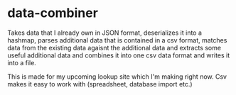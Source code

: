 # data-combiner

Takes data that I already own in JSON format, deserializes it into a hashmap, parses additional data that is contained in a csv format,
matches data from the existing data agaisnt the additional data and extracts some useful additional data and combines it into one csv data format and writes it into a file.

This is made for my upcoming lookup site which I'm making right now. Csv makes it easy to work with (spreadsheet, database import etc.)
